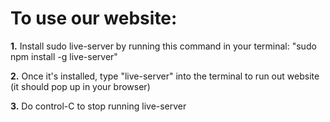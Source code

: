 <h1>To use our website:</h1>

<b>1.</b> Install sudo live-server by running this command in your terminal: "sudo npm install -g live-server"

<b>2.</b> Once it's installed, type "live-server" into the terminal to run out website (it should pop up in your browser)

<b>3.</b> Do control-C to stop running live-server
